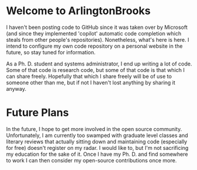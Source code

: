 <h1> Welcome to ArlingtonBrooks </h1>
<hline>
<p> I haven't been posting code to GitHub since it was taken over by Microsoft (and since they implemented 'copilot' automatic code completion which steals from other people's repositories).  Nonetheless, what's here is here.  I intend to configure my own code repository on a personal website in the future, so stay tuned for information.
<p> As a Ph. D. student and systems administrator, I end up writing a lot of code.  Some of that code is research code, but some of that code is that which I can share freely.  Hopefully that which I share freely will be of use to someone other than me, but if not I haven't lost anything by sharing it anyway.  
  <h1> Future Plans</h1>
  <p> In the future, I hope to get more involved in the open source community.  Unfortunately, I am currently too swamped with graduate level classes and literary reviews that actually sitting down and maintaining code (especially for free) doesn't register on my radar.  I would like to, but I'm not sacrificing my education for the sake of it.  Once I have my Ph. D. and find somewhere to work I can then consider my open-source contributions once more.  
